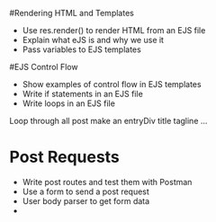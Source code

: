 #Rendering HTML and Templates

* Use res.render() to render HTML from an EJS file
* Explain what eJS is and why we use it
* Pass variables to EJS templates

#EJS Control Flow
* Show examples of control flow in EJS templates
* Write if statements in an EJS file
* Write loops in an EJS file

Loop through all post
  make an entryDiv
    title
    tagline
    ...
    
# Post Requests

* Write post routes and test them with Postman
* Use a form to send a post request
* User body parser to get form data
* 